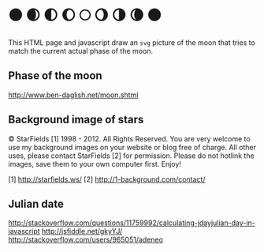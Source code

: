 🌑 🌒 🌓 🌔 🌕 🌖 🌗 🌘 🌑
==================

This HTML page and javascript draw an `svg` picture of the moon that tries to match the current 
actual phase of the moon.

Phase of the moon
-----------------

http://www.ben-daglish.net/moon.shtml


Background image of stars
----------------

© StarFields [1] 1998 - 2012. All Rights Reserved.
You are very welcome to use my background images on your website
or blog free of charge. All other uses, please contact StarFields [2] for
permission. Please do not hotlink the images, save them to your own
computer first. Enjoy!

[1] http://starfields.ws/
[2] http://1-background.com/contact/



Julian date
----------

http://stackoverflow.com/questions/11759992/calculating-jdayjulian-day-in-javascript
http://jsfiddle.net/gkyYJ/
http://stackoverflow.com/users/965051/adeneo


